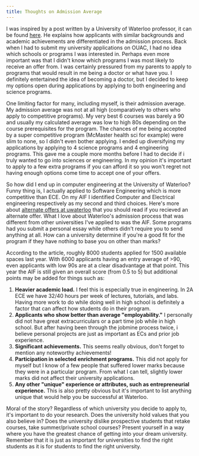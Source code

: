 ```yaml
---
title: Thoughts on Admission Average
---
```

I was inspired by a post written by a University of Waterloo professor, it can be found [here](https://profbillanderson.wordpress.com/2015/01/27/differentiation/). He explains how applicants with similar backgrounds and academic achievements are differentiated in the admission process.
Back when I had to submit my university applications on OUAC, I had no idea which schools or programs I was interested in. Perhaps even more important was that I didn't know which programs I was most likely to receive an offer from. I was certainly pressured from my parents to apply to programs that would result in me being a doctor or what have you. I definitely entertained the idea of becoming a doctor, but I decided to keep my options open during applications by applying to both engineering and science programs.

One limiting factor for many, including myself, is their admission average. My admission average was not at all high (comparatively to others who apply to competitive programs). My very best 6 courses was barely a 90 and usually my calculated average was low to high 80s depending on the course prerequisites for the program. The chances of me being accepted by a super competitive program (McMaster health sci for example) were slim to none, so I didn't even bother applying. I ended up diversifying my applications by applying to 4 science programs and 4 engineering programs. This gave me a couple more months before I had to decide if i truly wanted to go into sciences or engineering. In my opinion it's important to apply to a few extra programs if you can afford it so you won't regret not having enough options come time to accept one of your offers.

So how did I end up in computer engineering at the University of Waterloo? Funny thing is, I actually applied to Software Engineering which is more competitive than ECE. On my AIF I identified Computer and Electrical engineering respectively as my second and third choices. Here's more about [alternate offers at uwaterloo](https://profbillanderson.wordpress.com/2014/05/08/considering-an-alternate-offer-2014/) that you should read if you recieved an alternate offer.
What I love about Waterloo's admission process that was different from other universities I've applied to was the AIF. Some programs had you submit a personal essay while others didn't require you to send anything at all. How can a university determine if you're a good fit for the program if they have nothing to base you on other than marks?

According to the article, roughly 8000 students applied for 1500 available spaces last year. With 6000 applicants having an entry average of >90, even applicants with low 90s are at a clear disadvantage at that point. This year the AIF is still given an overall score (from 0.5 to 5) but additional points may be added for things such as:  

1.  **Heavier academic load.** I feel this is especially true in engineering. In 2A ECE we have 32/40 hours per week of lectures, tutorials, and labs. Having more work to do while doing well in high school is definitely a factor that can affect how students do in their program.  
2.  **Applicants who show better than average "employability."** I personally did not have great extracurriculars or a part time job while in high school. But after having been through the jobmine process twice, i believe personal projects are just as important as ECs and prior job experience.  
3.  **Significant achievements.** This seems really obvious, don't forget to mention any noteworthy achievements!  
4.  **Participation in selected enrichment programs.** This did not apply for myself but I know of a few people that suffered lower marks because they were in a particular program. From what I can tell, slightly lower marks did not affect their university applications.  
5.  **Any other "unique" experience or attributes, such as entrepreneurial experience.** This is also pretty obvious but it's important to list anything unique that would help you be successful at Waterloo.  

Moral of the story? Regardless of which university you decide to apply to, it's important to do your research. Does the university hold values that you also believe in? Does the university dislike prospective students that retake courses, take summer/private school courses? Present yourself in a way where you have the greatest chance of getting into your dream university. Remember that it is just as important for universities to find the right students as it is for students to find the right university.
